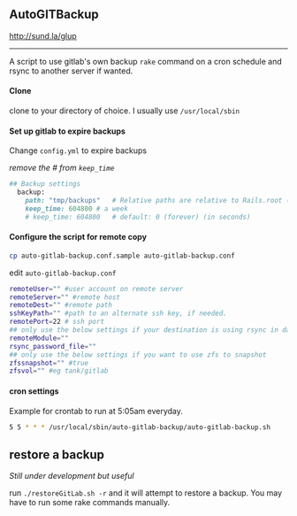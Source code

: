 ## AutoGITBackup

http://sund.la/glup

----
A script to use gitlab's own backup ```rake``` command on a cron schedule and rsync to another server if wanted.

#### Clone

clone to your directory of choice. I usually use ```/usr/local/sbin```

#### Set up gitlab to expire backups

Change ```config.yml``` to expire backups

_remove the # from ```keep_time```_

```ruby
## Backup settings
  backup:
    path: "tmp/backups"   # Relative paths are relative to Rails.root (default: tmp/backups/)
    keep_time: 604800 # a week
    # keep_time: 604800   # default: 0 (forever) (in seconds)
```

#### Configure the script for remote copy

```bash
cp auto-gitlab-backup.conf.sample auto-gitlab-backup.conf
```

edit ```auto-gitlab-backup.conf```

```bash
remoteUser="" #user account on remote server
remoteServer="" #remote host
remoteDest="" #remote path
sshKeyPath="" #path to an alternate ssh key, if needed.
remotePort=22 # ssh port
## only use the below settings if your destination is using rsync in daemon mode
remoteModule=""
rsync_password_file=""
## only use the below settings if you want to use zfs to snapshot
zfssnapshot="" #true  
zfsvol="" #eg tank/gitlab
```

#### cron settings

Example for crontab to run at 5:05am everyday. 

```bash
5 5 * * * /usr/local/sbin/auto-gitlab-backup/auto-gitlab-backup.sh
```

## restore a backup

*Still under development but useful*

run ```./restoreGitLab.sh -r``` and it will attempt to restore a backup. You may have to run some rake commands manually.
